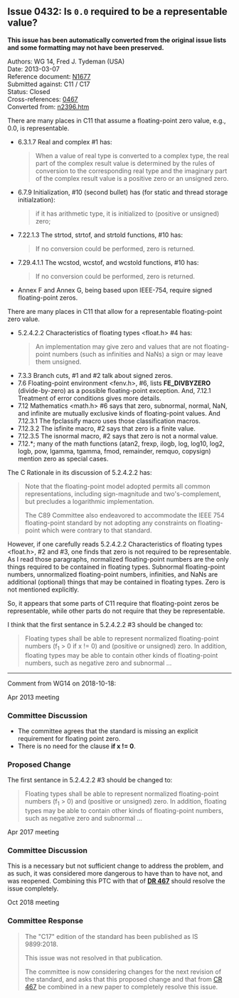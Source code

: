 ## Issue 0432: Is `0.0` required to be a representable value?

**This issue has been automatically converted from the original issue lists and some formatting may not have been preserved.**

Authors: WG 14, Fred J. Tydeman (USA)  
Date: 2013-03-07  
Reference document: [N1677](https://www.open-std.org/jtc1/sc22/wg14/www/docs/n1677.htm)  
Submitted against: C11 / C17  
Status: Closed  
Cross-references: [0467](../c11c17/issue0467.md)  
Converted from: [n2396.htm](https://www.open-std.org/jtc1/sc22/wg14/www/docs/n2396.htm)

There are many places in C11 that assume a floating-point zero value, e.g., 0.0,
is representable.

* 6.3.1.7 Real and complex #1 has:
  > When a value of real type is converted to a complex type, the real part of the
  > complex result value is determined by the rules of conversion to the
  > corresponding real type and the imaginary part of the complex result value is a
  > positive zero or an unsigned zero.
* 6.7.9 Initialization, #10 (second bullet) has (for static and thread storage initialzation):
  > if it has arithmetic type, it is initialized to (positive or unsigned) zero;
* 7.22.1.3 The strtod, strtof, and strtold functions, #10 has:
  > If no conversion could be performed, zero is returned.
* 7.29.4.1.1 The wcstod, wcstof, and wcstold functions, #10 has:
  > If no conversion could be performed, zero is returned.
* Annex F and Annex G, being based upon IEEE-754, require signed floating-point zeros.

There are many places in C11 that allow for a representable floating-point zero
value.

* 5.2.4.2.2 Characteristics of floating types \<float.h\> #4 has:
  > An implementation may give zero and values that are not floating-point numbers
  > (such as infinities and NaNs) a sign or may leave them unsigned.
* 7.3.3 Branch cuts, #1 and #2 talk about signed zeros.
* 7.6 Floating-point environment \<fenv.h\>, #6, lists **FE\_DIVBYZERO** (divide-by-zero) as a possible floating-point exception. And, 7.12.1 Treatment of error conditions gives more details.
* 7.12 Mathematics \<math.h\> #6 says that zero, subnormal, normal, NaN, and infinite are mutually exclusive kinds of floating-point values. And 7.12.3.1 The fpclassify macro uses those classification macros.
* 7.12.3.2 The isfinite macro, #2 says that zero is a finite value.
* 7.12.3.5 The isnormal macro, #2 says that zero is not a normal value.
* 7.12.\*; many of the math functions (atan2, frexp, ilogb, log, log10, log2, logb, pow, lgamma, tgamma, fmod, remainder, remquo, copysign) mention zero as special cases.

The C Rationale in its discussion of 5.2.4.2.2 has:

> Note that the floating-point model adopted permits all common representations,
> including sign-magnitude and two's-complement, but precludes a logarithmic
> implementation.
>
> The C89 Committee also endeavored to accommodate the IEEE 754 floating-point
> standard by not adopting any constraints on floating-point which were contrary
> to that standard.

However, if one carefully reads 5.2.4.2.2 Characteristics of floating types
\<float.h\>, #2 and #3, one finds that zero is not required to be representable.
As I read those paragraphs, normalized floating-point numbers are the only
things required to be contained in floating types. Subnormal floating-point
numbers, unnormalized floating-point numbers, infinities, and NaNs are
additional (optional) things that may be contained in floating types. Zero is
not mentioned explicitly.

So, it appears that some parts of C11 require that floating-point zeros be
representable, while other parts do not require that they be representable.

I think that the first sentance in 5.2.4.2.2 #3 should be changed to:

> Floating types shall be able to represent normalized floating-point numbers
> (f<sub>1</sub> \> 0 if x !\= 0\) and (positive or unsigned) zero. In addition,
> floating types may be able to contain other kinds of floating-point numbers,
> such as negative zero and subnormal ...

---

Comment from WG14 on 2018-10-18:

Apr 2013 meeting

### Committee Discussion

* The committee agrees that the standard is missing an explicit requirement for floating point zero.
* There is no need for the clause **if x !\= 0**.

### Proposed Change

The first sentance in 5.2.4.2.2 #3 should be changed to:

> Floating types shall be able to represent normalized floating-point numbers
> (f<sub>1</sub> \> 0\) and (positive or unsigned) zero. In addition, floating
> types may be able to contain other kinds of floating-point numbers, such as
> negative zero and subnormal ...

Apr 2017 meeting

### Committee Discussion

This is a necessary but not sufficient change to address the problem, and as
such, it was considered more dangerous to have than to have not, and was
reopened. Combining this PTC with that of [**<ins>DR 467</ins>**](../c11c17/issue0467.md)
should resolve the issue completely.

Oct 2018 meeting

### Committee Response

> The "C17" edition of the standard has been published as IS 9899:2018.
>
> This issue was not resolved in that publication.
>
> The committee is now considering changes for the next revision of the standard,
> and asks that this proposed change and that from [CR 467](../c11c17/issue0467.md) be
> combined in a new paper to completely resolve this issue.
